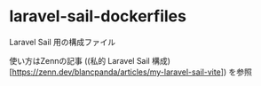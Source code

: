 # laravel-sail-dockerfiles
Laravel Sail 用の構成ファイル

使い方はZennの記事 ((私的 Laravel Sail 構成)[https://zenn.dev/blancpanda/articles/my-laravel-sail-vite]) を参照
